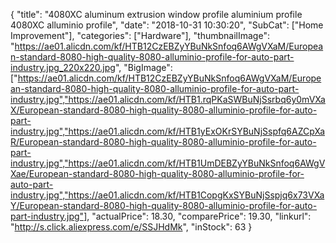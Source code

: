 {
	"title": "4080XC  aluminum extrusion window profile aluminium profile 4080XC alluminio profile",
	"date": "2018-10-31 10:30:20",
	"SubCat": ["Home Improvement"],
	"categories": ["Hardware"],
	"thumbnailImage": "https://ae01.alicdn.com/kf/HTB12CzEBZyYBuNkSnfoq6AWgVXaM/European-standard-8080-high-quality-8080-alluminio-profile-for-auto-part-industry.jpg_220x220.jpg",
	"BigImage": ["https://ae01.alicdn.com/kf/HTB12CzEBZyYBuNkSnfoq6AWgVXaM/European-standard-8080-high-quality-8080-alluminio-profile-for-auto-part-industry.jpg","https://ae01.alicdn.com/kf/HTB1.rqPKaSWBuNjSsrbq6y0mVXaX/European-standard-8080-high-quality-8080-alluminio-profile-for-auto-part-industry.jpg","https://ae01.alicdn.com/kf/HTB1yExOKrSYBuNjSspfq6AZCpXaR/European-standard-8080-high-quality-8080-alluminio-profile-for-auto-part-industry.jpg","https://ae01.alicdn.com/kf/HTB1UmDEBZyYBuNkSnfoq6AWgVXae/European-standard-8080-high-quality-8080-alluminio-profile-for-auto-part-industry.jpg","https://ae01.alicdn.com/kf/HTB1CopgKxSYBuNjSspjq6x73VXaY/European-standard-8080-high-quality-8080-alluminio-profile-for-auto-part-industry.jpg"],
	"actualPrice": 18.30,
	"comparePrice": 19.30,
	"linkurl": "http://s.click.aliexpress.com/e/SSJHdMk",
	"inStock": 63
}
